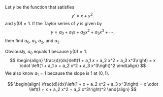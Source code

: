 Let $y$ be the function that satisfies $$y' = x + y^2.$$ and $y(0) = 1$. If the Taylor series of $y$ is given by $$y = a_0 + a_1 x + a_2 x^2 + a_3 x^3 + \dotsb,$$ then find $a_0$, $a_1$, $a_2$, and $a_3$.

Obviously, $a_{0}$ equals $1$ because $y(0) = 1.$
$$
\begin{align}
\frac{d}{dx}\left(1 + a_1 x + a_2 x^2 + a_3 x^3\right) = x \cdot \left(1 + a_1 x + a_2 x^2 + a_3 x^3\right)^2
\end{align}
$$
We also know $a_{1} = 1$ because the slope is $1$ at $(0,1)$.

$$
\begin{align}
\frac{d}{dx}\left(1 + x + a_2 x^2 + a_3 x^3\right) = x \cdot \left(1 + x + a_2 x^2 + a_3 x^3\right)^2
\end{align}
$$